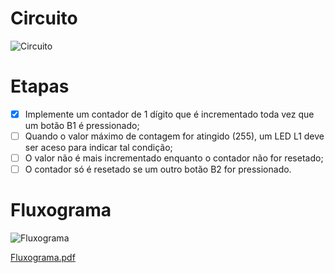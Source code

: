 # Circuito

![Circuito](https://user-images.githubusercontent.com/67662041/87811717-7a5da200-c835-11ea-9d9b-5466884a727f.PNG)
# Etapas
- [x] Implemente um contador de 1 dígito que é incrementado toda vez que um botão B1 é
pressionado;
- [ ] Quando o valor máximo de contagem for atingido (255), um LED L1 deve ser aceso
para indicar tal condição;
- [ ] O valor não é mais incrementado enquanto o contador não for resetado;
- [ ] O contador só é resetado se um outro botão B2 for pressionado.
# Fluxograma

![Fluxograma](https://user-images.githubusercontent.com/67662041/87810708-c7d90f80-c833-11ea-9a74-b2970b5a01a7.png)

[Fluxograma.pdf](https://github.com/simpleCod3r/PIC16F887-EXs/files/4939023/Fluxograma.pdf)
